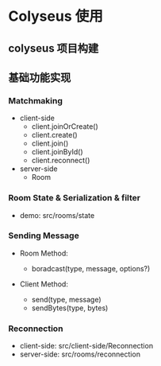 # Colyseus 使用

## colyseus 项目构建

## 基础功能实现

### Matchmaking

- client-side
  - client.joinOrCreate()
  - client.create()
  - client.join()
  - client.joinById()
  - client.reconnect()
- server-side
  - Room

### Room State & Serialization & filter

- demo: src/rooms/state

### Sending Message

- Room Method:

  - boradcast(type, message, options?)

- Client Method:

  - send(type, message)
  - sendBytes(type, bytes)

### Reconnection

- client-side: src/client-side/Reconnection
- server-side: src/rooms/reconnection
